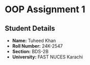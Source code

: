 # OOP Assignment 1

## Student Details  
- **Name:** Tuheed Khan  
- **Roll Number:** 24K-2547  
- **Section:** BDS-2B  
- **University:** FAST NUCES Karachi  
